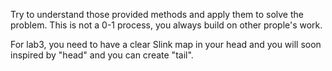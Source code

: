 Try to understand those provided methods and apply them to solve the problem.
This is not a 0-1 process, you always build on other prople's work.

For lab3, you need to have a clear Slink map in your head and you will soon inspired by "head" and you can create "tail".
